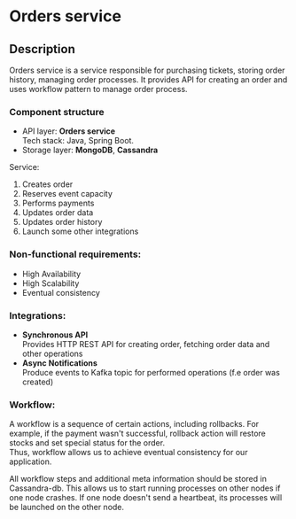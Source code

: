 # Orders service

## Description

Orders service is a service responsible for purchasing tickets, storing order history, managing order processes. 
It provides API for creating an order and uses workflow pattern to manage order process.

### Component structure
- API layer: **Orders service**  
  Tech stack: Java, Spring Boot.
- Storage layer: **MongoDB**, **Cassandra**

Service:
1. Creates order
2. Reserves event capacity
3. Performs payments
4. Updates order data
5. Updates order history
6. Launch some other integrations

### Non-functional requirements:
- High Availability
- High Scalability
- Eventual consistency

### Integrations:
- **Synchronous API**  
  Provides HTTP REST API for creating order, fetching order data and other operations
- **Async Notifications**  
  Produce events to Kafka topic for performed operations (f.e order was created)

### Workflow:
A workflow is a sequence of certain actions, including rollbacks. For example, if the payment wasn't successful, rollback action will restore stocks and set special status for the order.    
Thus, workflow allows us to achieve eventual consistency for our application.

All workflow steps and additional meta information should be stored in Cassandra-db. This allows us to start running processes on other nodes if one node crashes.
If one node doesn't send a heartbeat, its processes will be launched on the other node.

